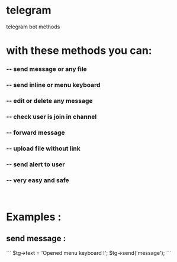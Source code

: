 # telegram
telegram bot methods

<h1>with these methods you can: </h1>
<h3>-- send message or any file</h3>
<h3>-- send inline or menu keyboard</h3>
<h3>-- edit or delete any message</h3>
<h3>-- check user is join in channel</h3>
<h3>-- forward message</h3>
<h3>-- upload file without link</h3>
<h3>-- send alert to user</h3>
<h3>-- very easy and safe</h3>
<br>
<h1>Examples :</h1>
<h2>send message :</h2>
```
$tg->text = 'Opened menu keyboard !';
$tg->send('message');
```
